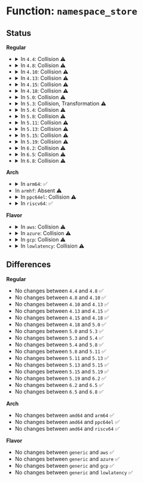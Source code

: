 # Function: <code>namespace_store</code>

## Status
<b>Regular</b>
<ul>
<li>
<details>
<summary>In <code>4.4</code>: Collision ⚠️</summary>

```c
ssize_t namespace_store(struct device *dev, struct device_attribute *attr, const char *buf, size_t len);
```

**Collision:** Static-Static Collision

**Inline:** No

**Transformation:** False

**Instances:**

```
In drivers/nvdimm/btt_devs.c (ffffffff815a11f0)
Location: drivers/nvdimm/btt_devs.c:125
Inline: False
```
```
In drivers/nvdimm/pfn_devs.c (ffffffff815a1d20)
Location: drivers/nvdimm/pfn_devs.c:145
Inline: False
```
**Symbols:**

```
ffffffff815a11f0-ffffffff815a12b8: namespace_store (STB_LOCAL)
ffffffff815a1d20-ffffffff815a1deb: namespace_store (STB_LOCAL)
```
</details>
</li>
<li>
<details>
<summary>In <code>4.8</code>: Collision ⚠️</summary>

```c
ssize_t namespace_store(struct device *dev, struct device_attribute *attr, const char *buf, size_t len);
```

**Collision:** Static-Static Collision

**Inline:** No

**Transformation:** False

**Instances:**

```
In drivers/nvdimm/btt_devs.c (ffffffff815f7610)
Location: drivers/nvdimm/btt_devs.c:125
Inline: False
```
```
In drivers/nvdimm/pfn_devs.c (ffffffff815f7f90)
Location: drivers/nvdimm/pfn_devs.c:191
Inline: False
```
**Symbols:**

```
ffffffff815f7610-ffffffff815f76db: namespace_store (STB_LOCAL)
ffffffff815f7f90-ffffffff815f804c: namespace_store (STB_LOCAL)
```
</details>
</li>
<li>
<details>
<summary>In <code>4.10</code>: Collision ⚠️</summary>

```c
ssize_t namespace_store(struct device *dev, struct device_attribute *attr, const char *buf, size_t len);
```

**Collision:** Static-Static Collision

**Inline:** No

**Transformation:** False

**Instances:**

```
In drivers/nvdimm/btt_devs.c (ffffffff81625880)
Location: drivers/nvdimm/btt_devs.c:125
Inline: False
```
```
In drivers/nvdimm/pfn_devs.c (ffffffff81626200)
Location: drivers/nvdimm/pfn_devs.c:191
Inline: False
```
**Symbols:**

```
ffffffff81625880-ffffffff8162594b: namespace_store (STB_LOCAL)
ffffffff81626200-ffffffff816262bc: namespace_store (STB_LOCAL)
```
</details>
</li>
<li>
<details>
<summary>In <code>4.13</code>: Collision ⚠️</summary>

```c
ssize_t namespace_store(struct device *dev, struct device_attribute *attr, const char *buf, size_t len);
```

**Collision:** Static-Static Collision

**Inline:** No

**Transformation:** False

**Instances:**

```
In drivers/nvdimm/btt_devs.c (ffffffff8163a8d0)
Location: drivers/nvdimm/btt_devs.c:125
Inline: False
```
```
In drivers/nvdimm/pfn_devs.c (ffffffff8163b3c0)
Location: drivers/nvdimm/pfn_devs.c:191
Inline: False
```
**Symbols:**

```
ffffffff8163a8d0-ffffffff8163a995: namespace_store (STB_LOCAL)
ffffffff8163b3c0-ffffffff8163b476: namespace_store (STB_LOCAL)
```
</details>
</li>
<li>
<details>
<summary>In <code>4.15</code>: Collision ⚠️</summary>

```c
ssize_t namespace_store(struct device *dev, struct device_attribute *attr, const char *buf, size_t len);
```

**Collision:** Static-Static Collision

**Inline:** No

**Transformation:** False

**Instances:**

```
In drivers/nvdimm/btt_devs.c (ffffffff816a34d0)
Location: drivers/nvdimm/btt_devs.c:125
Inline: False
```
```
In drivers/nvdimm/pfn_devs.c (ffffffff816a4130)
Location: drivers/nvdimm/pfn_devs.c:195
Inline: False
```
**Symbols:**

```
ffffffff816a34d0-ffffffff816a3595: namespace_store (STB_LOCAL)
ffffffff816a4130-ffffffff816a41e6: namespace_store (STB_LOCAL)
```
</details>
</li>
<li>
<details>
<summary>In <code>4.18</code>: Collision ⚠️</summary>

```c
ssize_t namespace_store(struct device *dev, struct device_attribute *attr, const char *buf, size_t len);
```

**Collision:** Static-Static Collision

**Inline:** No

**Transformation:** False

**Instances:**

```
In drivers/nvdimm/btt_devs.c (ffffffff816df650)
Location: drivers/nvdimm/btt_devs.c:125
Inline: False
```
```
In drivers/nvdimm/pfn_devs.c (ffffffff816e02f0)
Location: drivers/nvdimm/pfn_devs.c:195
Inline: False
```
**Symbols:**

```
ffffffff816df650-ffffffff816df708: namespace_store (STB_LOCAL)
ffffffff816e02f0-ffffffff816e0399: namespace_store (STB_LOCAL)
```
</details>
</li>
<li>
<details>
<summary>In <code>5.0</code>: Collision ⚠️</summary>

```c
ssize_t namespace_store(struct device *dev, struct device_attribute *attr, const char *buf, size_t len);
```

**Collision:** Static-Static Collision

**Inline:** No

**Transformation:** False

**Instances:**

```
In drivers/nvdimm/btt_devs.c (ffffffff81701a00)
Location: drivers/nvdimm/btt_devs.c:125
Inline: False
```
```
In drivers/nvdimm/pfn_devs.c (ffffffff817026b0)
Location: drivers/nvdimm/pfn_devs.c:195
Inline: False
```
**Symbols:**

```
ffffffff81701a00-ffffffff81701ab8: namespace_store (STB_LOCAL)
ffffffff817026b0-ffffffff81702759: namespace_store (STB_LOCAL)
```
</details>
</li>
<li>
<details>
<summary>In <code>5.3</code>: Collision, Transformation ⚠️</summary>

```c
ssize_t namespace_store(struct device *dev, struct device_attribute *attr, const char *buf, size_t len);
```

**Collision:** Static-Static Collision

**Inline:** No

**Transformation:** True

**Instances:**

```
In drivers/nvdimm/btt_devs.c (0)
Location: drivers/nvdimm/btt_devs.c:117
Inline: False
```
```
In drivers/nvdimm/pfn_devs.c (ffffffff8173c550)
Location: drivers/nvdimm/pfn_devs.c:187
Inline: False
```
**Symbols:**

```
ffffffff8173b8b0-ffffffff8173b963: namespace_store (STB_LOCAL)
ffffffff8173c0dd-ffffffff8173c0e7: namespace_store.cold (STB_LOCAL)
ffffffff8173c550-ffffffff8173c5fc: namespace_store (STB_LOCAL)
```
</details>
</li>
<li>
<details>
<summary>In <code>5.4</code>: Collision ⚠️</summary>

```c
ssize_t namespace_store(struct device *dev, struct device_attribute *attr, const char *buf, size_t len);
```

**Collision:** Static-Static Collision

**Inline:** No

**Transformation:** False

**Instances:**

```
In drivers/nvdimm/btt_devs.c (ffffffff8175f580)
Location: drivers/nvdimm/btt_devs.c:117
Inline: False
```
```
In drivers/nvdimm/pfn_devs.c (ffffffff81760240)
Location: drivers/nvdimm/pfn_devs.c:190
Inline: False
```
**Symbols:**

```
ffffffff8175f580-ffffffff8175f63d: namespace_store (STB_LOCAL)
ffffffff81760240-ffffffff817602ec: namespace_store (STB_LOCAL)
```
</details>
</li>
<li>
<details>
<summary>In <code>5.8</code>: Collision ⚠️</summary>

```c
ssize_t namespace_store(struct device *dev, struct device_attribute *attr, const char *buf, size_t len);
```

**Collision:** Static-Static Collision

**Inline:** No

**Transformation:** False

**Instances:**

```
In drivers/nvdimm/btt_devs.c (ffffffff8181f4c0)
Location: drivers/nvdimm/btt_devs.c:106
Inline: False
```
```
In drivers/nvdimm/pfn_devs.c (ffffffff8181fd40)
Location: drivers/nvdimm/pfn_devs.c:179
Inline: False
```
**Symbols:**

```
ffffffff8181f4c0-ffffffff8181f57a: namespace_store (STB_LOCAL)
ffffffff8181fd40-ffffffff8181fdec: namespace_store (STB_LOCAL)
```
</details>
</li>
<li>
<details>
<summary>In <code>5.11</code>: Collision ⚠️</summary>

```c
ssize_t namespace_store(struct device *dev, struct device_attribute *attr, const char *buf, size_t len);
```

**Collision:** Static-Static Collision

**Inline:** No

**Transformation:** False

**Instances:**

```
In drivers/nvdimm/btt_devs.c (ffffffff8182e400)
Location: drivers/nvdimm/btt_devs.c:106
Inline: False
```
```
In drivers/nvdimm/pfn_devs.c (ffffffff8182ec70)
Location: drivers/nvdimm/pfn_devs.c:179
Inline: False
```
**Symbols:**

```
ffffffff8182e400-ffffffff8182e4ba: namespace_store (STB_LOCAL)
ffffffff8182ec70-ffffffff8182ed1c: namespace_store (STB_LOCAL)
```
</details>
</li>
<li>
<details>
<summary>In <code>5.13</code>: Collision ⚠️</summary>

```c
ssize_t namespace_store(struct device *dev, struct device_attribute *attr, const char *buf, size_t len);
```

**Collision:** Static-Static Collision

**Inline:** No

**Transformation:** False

**Instances:**

```
In drivers/nvdimm/btt_devs.c (ffffffff818116d0)
Location: drivers/nvdimm/btt_devs.c:106
Inline: False
```
```
In drivers/nvdimm/pfn_devs.c (ffffffff81811f40)
Location: drivers/nvdimm/pfn_devs.c:179
Inline: False
```
**Symbols:**

```
ffffffff818116d0-ffffffff8181178a: namespace_store (STB_LOCAL)
ffffffff81811f40-ffffffff81811fec: namespace_store (STB_LOCAL)
```
</details>
</li>
<li>
<details>
<summary>In <code>5.15</code>: Collision ⚠️</summary>

```c
ssize_t namespace_store(struct device *dev, struct device_attribute *attr, const char *buf, size_t len);
```

**Collision:** Static-Static Collision

**Inline:** No

**Transformation:** False

**Instances:**

```
In drivers/nvdimm/btt_devs.c (ffffffff8189b9c0)
Location: drivers/nvdimm/btt_devs.c:106
Inline: False
```
```
In drivers/nvdimm/pfn_devs.c (ffffffff8189c560)
Location: drivers/nvdimm/pfn_devs.c:179
Inline: False
```
**Symbols:**

```
ffffffff8189b9c0-ffffffff8189ba77: namespace_store (STB_LOCAL)
ffffffff8189c560-ffffffff8189c609: namespace_store (STB_LOCAL)
```
</details>
</li>
<li>
<details>
<summary>In <code>5.19</code>: Collision ⚠️</summary>

```c
ssize_t namespace_store(struct device *dev, struct device_attribute *attr, const char *buf, size_t len);
```

**Collision:** Static-Static Collision

**Inline:** No

**Transformation:** False

**Instances:**

```
In drivers/nvdimm/btt_devs.c (ffffffff819e5180)
Location: drivers/nvdimm/btt_devs.c:105
Inline: False
```
```
In drivers/nvdimm/pfn_devs.c (ffffffff819e5e30)
Location: drivers/nvdimm/pfn_devs.c:178
Inline: False
```
**Symbols:**

```
ffffffff819e5180-ffffffff819e5247: namespace_store (STB_LOCAL)
ffffffff819e5e30-ffffffff819e5eeb: namespace_store (STB_LOCAL)
```
</details>
</li>
<li>
<details>
<summary>In <code>6.2</code>: Collision ⚠️</summary>

```c
ssize_t namespace_store(struct device *dev, struct device_attribute *attr, const char *buf, size_t len);
```

**Collision:** Static-Static Collision

**Inline:** No

**Transformation:** False

**Instances:**

```
In drivers/nvdimm/btt_devs.c (ffffffff81b60fc0)
Location: drivers/nvdimm/btt_devs.c:105
Inline: False
```
```
In drivers/nvdimm/pfn_devs.c (ffffffff81b61da0)
Location: drivers/nvdimm/pfn_devs.c:180
Inline: False
```
**Symbols:**

```
ffffffff81b60fc0-ffffffff81b61087: namespace_store (STB_LOCAL)
ffffffff81b61da0-ffffffff81b61e5b: namespace_store (STB_LOCAL)
```
</details>
</li>
<li>
<details>
<summary>In <code>6.5</code>: Collision ⚠️</summary>

```c
ssize_t namespace_store(struct device *dev, struct device_attribute *attr, const char *buf, size_t len);
```

**Collision:** Static-Static Collision

**Inline:** No

**Transformation:** False

**Instances:**

```
In drivers/nvdimm/btt_devs.c (ffffffff81bb4540)
Location: drivers/nvdimm/btt_devs.c:105
Inline: False
```
```
In drivers/nvdimm/pfn_devs.c (ffffffff81bb53a0)
Location: drivers/nvdimm/pfn_devs.c:180
Inline: False
```
**Symbols:**

```
ffffffff81bb4540-ffffffff81bb4607: namespace_store (STB_LOCAL)
ffffffff81bb53a0-ffffffff81bb545b: namespace_store (STB_LOCAL)
```
</details>
</li>
<li>
<details>
<summary>In <code>6.8</code>: Collision ⚠️</summary>

```c
ssize_t namespace_store(struct device *dev, struct device_attribute *attr, const char *buf, size_t len);
```

**Collision:** Static-Static Collision

**Inline:** No

**Transformation:** False

**Instances:**

```
In drivers/nvdimm/btt_devs.c (ffffffff81c08a90)
Location: drivers/nvdimm/btt_devs.c:105
Inline: False
```
```
In drivers/nvdimm/pfn_devs.c (ffffffff81c09920)
Location: drivers/nvdimm/pfn_devs.c:180
Inline: False
```
**Symbols:**

```
ffffffff81c08a90-ffffffff81c08b57: namespace_store (STB_LOCAL)
ffffffff81c09920-ffffffff81c099db: namespace_store (STB_LOCAL)
```
</details>
</li>
</ul>
<b>Arch</b>
<ul>
<li>
<details>
<summary>In <code>arm64</code>: ✅</summary>

```c
ssize_t namespace_store(struct device *dev, struct device_attribute *attr, const char *buf, size_t len);
```

**Collision:** Unique Static

**Inline:** No

**Transformation:** False

**Instances:**

```
In drivers/nvdimm/btt_devs.c (ffff800010960d58)
Location: drivers/nvdimm/btt_devs.c:117
Inline: False
```
**Symbols:**

```
ffff800010960d58-ffff800010960e3c: namespace_store (STB_LOCAL)
```
</details>
</li>
<li>
In <code>armhf</code>: Absent ⚠️
</li>
<li>
<details>
<summary>In <code>ppc64el</code>: Collision ⚠️</summary>

```c
ssize_t namespace_store(struct device *dev, struct device_attribute *attr, const char *buf, size_t len);
```

**Collision:** Static-Static Collision

**Inline:** No

**Transformation:** False

**Instances:**

```
In drivers/nvdimm/btt_devs.c (c000000000a14140)
Location: drivers/nvdimm/btt_devs.c:117
Inline: False
```
```
In drivers/nvdimm/pfn_devs.c (c000000000a15360)
Location: drivers/nvdimm/pfn_devs.c:190
Inline: False
```
**Symbols:**

```
c000000000a14140-c000000000a14284: namespace_store (STB_LOCAL)
c000000000a15360-c000000000a154b4: namespace_store (STB_LOCAL)
```
</details>
</li>
<li>
<details>
<summary>In <code>riscv64</code>: ✅</summary>

```c
ssize_t namespace_store(struct device *dev, struct device_attribute *attr, const char *buf, size_t len);
```

**Collision:** Unique Static

**Inline:** No

**Transformation:** False

**Instances:**

```
In drivers/nvdimm/btt_devs.c (ffffffe0005ce702)
Location: drivers/nvdimm/btt_devs.c:117
Inline: False
```
**Symbols:**

```
ffffffe0005ce702-ffffffe0005ce7dc: namespace_store (STB_LOCAL)
```
</details>
</li>
</ul>
<b>Flavor</b>
<ul>
<li>
<details>
<summary>In <code>aws</code>: Collision ⚠️</summary>

```c
ssize_t namespace_store(struct device *dev, struct device_attribute *attr, const char *buf, size_t len);
```

**Collision:** Static-Static Collision

**Inline:** No

**Transformation:** False

**Instances:**

```
In drivers/nvdimm/btt_devs.c (ffffffff81713c70)
Location: drivers/nvdimm/btt_devs.c:117
Inline: False
```
```
In drivers/nvdimm/pfn_devs.c (ffffffff81714930)
Location: drivers/nvdimm/pfn_devs.c:190
Inline: False
```
**Symbols:**

```
ffffffff81713c70-ffffffff81713d2d: namespace_store (STB_LOCAL)
ffffffff81714930-ffffffff817149dc: namespace_store (STB_LOCAL)
```
</details>
</li>
<li>
<details>
<summary>In <code>azure</code>: Collision ⚠️</summary>

```c
ssize_t namespace_store(struct device *dev, struct device_attribute *attr, const char *buf, size_t len);
```

**Collision:** Static-Static Collision

**Inline:** No

**Transformation:** False

**Instances:**

```
In drivers/nvdimm/btt_devs.c (ffffffff816e76f0)
Location: drivers/nvdimm/btt_devs.c:117
Inline: False
```
```
In drivers/nvdimm/pfn_devs.c (ffffffff816e83b0)
Location: drivers/nvdimm/pfn_devs.c:190
Inline: False
```
**Symbols:**

```
ffffffff816e76f0-ffffffff816e77ad: namespace_store (STB_LOCAL)
ffffffff816e83b0-ffffffff816e845c: namespace_store (STB_LOCAL)
```
</details>
</li>
<li>
<details>
<summary>In <code>gcp</code>: Collision ⚠️</summary>

```c
ssize_t namespace_store(struct device *dev, struct device_attribute *attr, const char *buf, size_t len);
```

**Collision:** Static-Static Collision

**Inline:** No

**Transformation:** False

**Instances:**

```
In drivers/nvdimm/btt_devs.c (ffffffff81752a40)
Location: drivers/nvdimm/btt_devs.c:117
Inline: False
```
```
In drivers/nvdimm/pfn_devs.c (ffffffff81753700)
Location: drivers/nvdimm/pfn_devs.c:190
Inline: False
```
**Symbols:**

```
ffffffff81752a40-ffffffff81752afd: namespace_store (STB_LOCAL)
ffffffff81753700-ffffffff817537ac: namespace_store (STB_LOCAL)
```
</details>
</li>
<li>
<details>
<summary>In <code>lowlatency</code>: Collision ⚠️</summary>

```c
ssize_t namespace_store(struct device *dev, struct device_attribute *attr, const char *buf, size_t len);
```

**Collision:** Static-Static Collision

**Inline:** No

**Transformation:** False

**Instances:**

```
In drivers/nvdimm/btt_devs.c (ffffffff8176deb0)
Location: drivers/nvdimm/btt_devs.c:117
Inline: False
```
```
In drivers/nvdimm/pfn_devs.c (ffffffff8176eb70)
Location: drivers/nvdimm/pfn_devs.c:190
Inline: False
```
**Symbols:**

```
ffffffff8176deb0-ffffffff8176df6d: namespace_store (STB_LOCAL)
ffffffff8176eb70-ffffffff8176ec1c: namespace_store (STB_LOCAL)
```
</details>
</li>
</ul>

## Differences
<b>Regular</b>
<ul>
<li>
No changes between <code>4.4</code> and <code>4.8</code> ✅
</li>
<li>
No changes between <code>4.8</code> and <code>4.10</code> ✅
</li>
<li>
No changes between <code>4.10</code> and <code>4.13</code> ✅
</li>
<li>
No changes between <code>4.13</code> and <code>4.15</code> ✅
</li>
<li>
No changes between <code>4.15</code> and <code>4.18</code> ✅
</li>
<li>
No changes between <code>4.18</code> and <code>5.0</code> ✅
</li>
<li>
No changes between <code>5.0</code> and <code>5.3</code> ✅
</li>
<li>
No changes between <code>5.3</code> and <code>5.4</code> ✅
</li>
<li>
No changes between <code>5.4</code> and <code>5.8</code> ✅
</li>
<li>
No changes between <code>5.8</code> and <code>5.11</code> ✅
</li>
<li>
No changes between <code>5.11</code> and <code>5.13</code> ✅
</li>
<li>
No changes between <code>5.13</code> and <code>5.15</code> ✅
</li>
<li>
No changes between <code>5.15</code> and <code>5.19</code> ✅
</li>
<li>
No changes between <code>5.19</code> and <code>6.2</code> ✅
</li>
<li>
No changes between <code>6.2</code> and <code>6.5</code> ✅
</li>
<li>
No changes between <code>6.5</code> and <code>6.8</code> ✅
</li>
</ul>
<b>Arch</b>
<ul>
<li>
No changes between <code>amd64</code> and <code>arm64</code> ✅
</li>
<li>
No changes between <code>amd64</code> and <code>ppc64el</code> ✅
</li>
<li>
No changes between <code>amd64</code> and <code>riscv64</code> ✅
</li>
</ul>
<b>Flavor</b>
<ul>
<li>
No changes between <code>generic</code> and <code>aws</code> ✅
</li>
<li>
No changes between <code>generic</code> and <code>azure</code> ✅
</li>
<li>
No changes between <code>generic</code> and <code>gcp</code> ✅
</li>
<li>
No changes between <code>generic</code> and <code>lowlatency</code> ✅
</li>
</ul>
